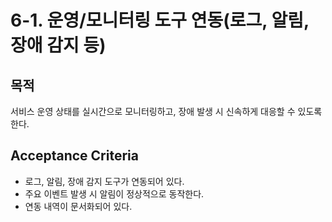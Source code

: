 # 6-1. 운영/모니터링 도구 연동(로그, 알림, 장애 감지 등)

## 목적
서비스 운영 상태를 실시간으로 모니터링하고, 장애 발생 시 신속하게 대응할 수 있도록 한다.

## Acceptance Criteria
- 로그, 알림, 장애 감지 도구가 연동되어 있다.
- 주요 이벤트 발생 시 알림이 정상적으로 동작한다.
- 연동 내역이 문서화되어 있다.
